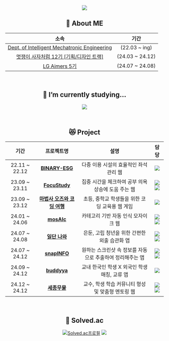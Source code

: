 
<div align = "center">
   <img src="https://capsule-render.vercel.app/api?type=waving&color=0:28A0FF,100:0078FF&text=STOPYOON&fontColor=87CEEB&animation=fadeIn">
   
   ## 🧅 About ME <br>
   | 소속 | 기간 | 
   |:---:|:---:|
   | [Dept. of Intelligent Mechatronic Engineering](http://imc.sejong.ac.kr/page/sub2_1) | (22.03 ~ ing) |
   | [멋쟁이 사자처럼 12기 [기획/디자인 트랙]](https://likelion12.simple.ink/) | (24.03 ~ 24.12) |
   | [LG Aimers 5기](https://www.lgaimers.ai/) | (24.07 ~ 24.08) |

   <br>
   
   ## 🌱 I’m currently studying...
   <p align="center">
     <a href="https://skillicons.dev">
       <img src="https://skillicons.dev/icons?i=c,py,html,css,js,react,figma,ps,unity" />
     </a>
   </p>

   <br>
   
   ## 😻 Project
   
   | 기간 | 프로젝트명 | 설명 | 담당 | 
   |:---:|:---:|:---:|:---:|
   | 22.11 ~ 22.12 | <b>[BINARY-ESG](https://github.com/LeeJinSoo-BIN/BINARY-ESG)</b> | 다중 이용 시설의 효율적인 좌석 관리 웹 | <img src="https://img.shields.io/badge/UI/UX design-35637C"> |
   | 23.09 ~ 23.11 | <b>[FocuStudy](https://github.com/TEAM-TETRIS-Web)</b> | 집중 시간을 체크하여 공부 의욕 상승에 도움 주는 웹 | <img src="https://img.shields.io/badge/FE-35637C">  <img src="https://img.shields.io/badge/UI/UX design-35637C"> |
   | 23.09 ~ 23.12 | <b>[마법사 오즈와 코딩 여행](https://github.com/SejongCodingMate)</b> |  초등, 중학교 학생들을 위한 코딩 교육용 웹 게임 | <img src="https://img.shields.io/badge/UI/UX design-35637C">
   | 24.01 ~ 24.06 | <b>[mosAIc](https://github.com/23-2-WINTER-PROJECT)</b> | 카테고리 기반 자동 인식 모자이크 웹 | <img src="https://img.shields.io/badge/FE-35637C"> <img src="https://img.shields.io/badge/UI/UX design-35637C"> |
   | 24.07 ~ 24.08 | <b>[일단 나와](https://github.com/LIKELIONTON-2024)</b> | 은둔, 고립 청년을 위한 간편한 외출 습관화 앱 | <img src="https://img.shields.io/badge/PM-35637C"> <img src="https://img.shields.io/badge/UI/UX design-35637C"> |
   | 24.07 ~ 24.12 | <b>[snapINFO](https://github.com/just-stopyoon/snapINFO-Front-end)</b> | 원하는 스크린샷 속 정보를 자동으로 추출하여 정리해주는 앱 | <img src="https://img.shields.io/badge/FE-35637C"> <img src="https://img.shields.io/badge/UI/UX design-35637C"> |
   | 24.09 ~ 24.12 | <b>[buddyya](https://github.com/buddy-ya)</b> | 교내 한국인 학생 X 외국인 학생 매칭, 교류 앱 | <img src="https://img.shields.io/badge/PM-35637C"> |
   | 24.12 ~ 24.12 | <b>[세종무물](https://github.com/just-stopyoon/snapINFO-Front-end)</b> | 교수, 학생 학습 커뮤니티 형성 및 맞춤형 멘토링 웹  | <img src="https://img.shields.io/badge/FE-35637C"> <img src="https://img.shields.io/badge/UI/UX design-35637C"> |
   
   <br>
   
   ## 💫 Solved.ac
   [![Solved.ac프로필](http://mazassumnida.wtf/api/v2/generate_badge?boj=stopyoon )](https://solved.ac/stopyoon)
   <a href="https://solved.ac/stopyoon"><img src="http://mazandi.herokuapp.com/api?handle=stopyoon&theme=warm"/></a>
</div>
